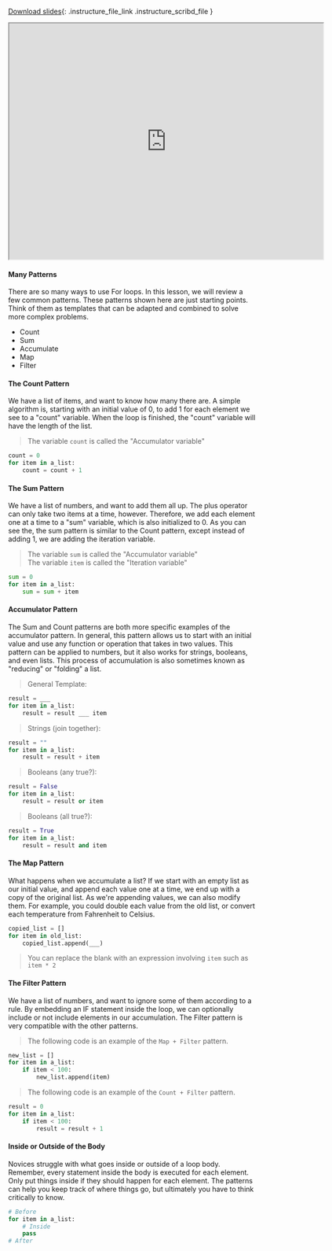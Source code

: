 
[Download slides](https://udel.instructure.com/files/78929706/download){: .instructure_file_link .instructure_scribd_file }


<iframe style="width: 640px; height: 480px;" width="300" height="150" allowfullscreen="allowfullscreen" webkitallowfullscreen="webkitallowfullscreen" mozallowfullscreen="mozallowfullscreen"
title="Introduction.pdf"
src="https://www.youtube.com/embed/RaO83VGx9GY?feature=oembed&amp;rel=0" 
></iframe>


#### Many Patterns
There are so many ways to use For loops.
In this lesson, we will review a few common patterns.
These patterns shown here are just starting points.
Think of them as templates that can be adapted and combined to solve more complex problems.

* Count
* Sum
* Accumulate
* Map
* Filter

#### The Count Pattern
We have a list of items, and want to know how many there are.
A simple algorithm is, starting with an initial value of 0, to add 1 for each element we see to a "count" variable.
When the loop is finished, the "count" variable will have the length of the list.

> The variable `count` is called the "Accumulator variable"

```python
count = 0
for item in a_list:
    count = count + 1
```

#### The Sum Pattern
We have a list of numbers, and want to add them all up.
The plus operator can only take two items at a time, however.
Therefore, we add each element one at a time to a "sum" variable, which is also initialized to 0.
As you can see the, the sum pattern is similar to the Count pattern, except instead of adding 1, we are adding the iteration variable.

> The variable `sum` is called the "Accumulator variable"  
> The variable `item` is called the "Iteration variable"

```python
sum = 0
for item in a_list:
    sum = sum + item
```

#### Accumulator Pattern
The Sum and Count patterns are both more specific examples of the accumulator pattern.
In general, this pattern allows us to start with an initial value and use any function or operation that takes in two values.
This pattern can be applied to numbers, but it also works for strings, booleans, and even lists.
This process of accumulation is also sometimes known as "reducing" or "folding" a list.

> General Template:

```python
result = ___
for item in a_list:
    result = result ___ item
```

> Strings (join together):

```python
result = ""
for item in a_list:
    result = result + item
```

> Booleans (any true?):

```python
result = False
for item in a_list:
    result = result or item
```

> Booleans (all true?):

```python
result = True
for item in a_list:
    result = result and item
```

#### The Map Pattern
What happens when we accumulate a list?
If we start with an empty list as our initial value, and append each value one at a time, we end up with a copy of the original list.
As we're appending values, we can also modify them.
For example, you could double each value from the old list, or convert each temperature from Fahrenheit to Celsius.

```python
copied_list = []
for item in old_list:
    copied_list.append(___)
```

> You can replace the blank with an expression involving `item` such as `item * 2`

#### The Filter Pattern

We have a list of numbers, and want to ignore some of them according to a rule.
By embedding an IF statement inside the loop, we can optionally include or not include elements in our accumulation.
The Filter pattern is very compatible with the other patterns.

> The following code is an example of the `Map + Filter` pattern.

```python
new_list = []
for item in a_list:
    if item < 100:
        new_list.append(item)
```

> The following code is an example of the `Count + Filter` pattern.

```python
result = 0
for item in a_list:
    if item < 100:
        result = result + 1
```

#### Inside or Outside of the Body
Novices struggle with what goes inside or outside of a loop body.
Remember, every statement inside the body is executed for each element.
Only put things inside if they should happen for each element.
The patterns can help you keep track of where things go, but ultimately you have to think critically to know.

```python
# Before
for item in a_list:
    # Inside
    pass
# After
```
